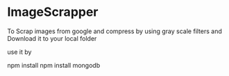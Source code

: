 # ImageScrapper
To Scrap images from google and compress by using gray scale filters and Download it to your local folder


use it by 

npm install 
npm install mongodb

